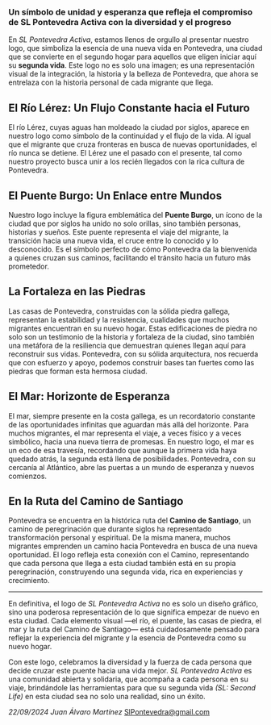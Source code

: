 ### Un símbolo de unidad y esperanza que refleja el compromiso de SL Pontevedra Activa con la diversidad y el progreso

En *SL Pontevedra Activa*, estamos llenos de orgullo al presentar nuestro logo, que simboliza la esencia de una nueva vida en Pontevedra, una ciudad que se convierte en el segundo hogar para aquellos que eligen iniciar aquí su **segunda vida**. Este logo no es solo una imagen; es una representación visual de la integración, la historia y la belleza de Pontevedra, que ahora se entrelaza con la historia personal de cada migrante que llega.

## **El Río Lérez: Un Flujo Constante hacia el Futuro**
El río Lérez, cuyas aguas han moldeado la ciudad por siglos, aparece en nuestro logo como símbolo de la continuidad y el flujo de la vida. Al igual que el migrante que cruza fronteras en busca de nuevas oportunidades, el río nunca se detiene. El Lérez une el pasado con el presente, tal como nuestro proyecto busca unir a los recién llegados con la rica cultura de Pontevedra.

## **El Puente Burgo: Un Enlace entre Mundos**
Nuestro logo incluye la figura emblemática del **Puente Burgo**, un ícono de la ciudad que por siglos ha unido no solo orillas, sino también personas, historias y sueños. Este puente representa el viaje del migrante, la transición hacia una nueva vida, el cruce entre lo conocido y lo desconocido. Es el símbolo perfecto de cómo Pontevedra da la bienvenida a quienes cruzan sus caminos, facilitando el tránsito hacia un futuro más prometedor.

## **La Fortaleza en las Piedras**
Las casas de Pontevedra, construidas con la sólida piedra gallega, representan la estabilidad y la resistencia, cualidades que muchos migrantes encuentran en su nuevo hogar. Estas edificaciones de piedra no solo son un testimonio de la historia y fortaleza de la ciudad, sino también una metáfora de la resiliencia que demuestran quienes llegan aquí para reconstruir sus vidas. Pontevedra, con su sólida arquitectura, nos recuerda que con esfuerzo y apoyo, podemos construir bases tan fuertes como las piedras que forman esta hermosa ciudad.

## **El Mar: Horizonte de Esperanza**
El mar, siempre presente en la costa gallega, es un recordatorio constante de las oportunidades infinitas que aguardan más allá del horizonte. Para muchos migrantes, el mar representa el viaje, a veces físico y a veces simbólico, hacia una nueva tierra de promesas. En nuestro logo, el mar es un eco de esa travesía, recordando que aunque la primera vida haya quedado atrás, la segunda está llena de posibilidades. Pontevedra, con su cercanía al Atlántico, abre las puertas a un mundo de esperanza y nuevos comienzos.

## **En la Ruta del Camino de Santiago**
Pontevedra se encuentra en la histórica ruta del **Camino de Santiago**, un camino de peregrinación que durante siglos ha representado transformación personal y espiritual. De la misma manera, muchos migrantes emprenden un camino hacia Pontevedra en busca de una nueva oportunidad. El logo refleja esta conexión con el Camino, representando que cada persona que llega a esta ciudad también está en su propia peregrinación, construyendo una segunda vida, rica en experiencias y crecimiento.

---

En definitiva, el logo de *SL Pontevedra Activa* no es solo un diseño gráfico, sino una poderosa representación de lo que significa empezar de nuevo en esta ciudad. Cada elemento visual —el río, el puente, las casas de piedra, el mar y la ruta del Camino de Santiago— está cuidadosamente pensado para reflejar la experiencia del migrante y la esencia de Pontevedra como su nuevo hogar.

Con este logo, celebramos la diversidad y la fuerza de cada persona que decide cruzar este puente hacia una vida mejor. *SL Pontevedra Activa* es una comunidad abierta y solidaria, que acompaña a cada persona en su viaje, brindándole las herramientas para que su segunda vida *(SL: Second Life)* en esta ciudad sea no solo una realidad, sino un éxito.

*22/09/2024
Juan Álvaro Martínez*
SlPontevedra@gmail.com


